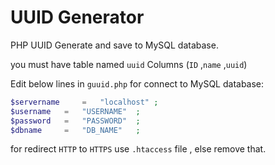 # UUID Generator

PHP UUID Generate and save to MySQL database.

you must have table named `uuid` Columns (`ID` ,`name` ,`uuid`)

Edit below lines in `guuid.php` for connect to MySQL database:

```php
$servername     = 	"localhost"	;
$username 	= 	"USERNAME"	;
$password 	= 	"PASSWORD"	;
$dbname 	= 	"DB_NAME"	;
```

for redirect `HTTP` to `HTTPS` use `.htaccess` file , else remove that.